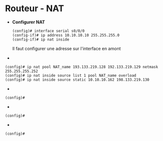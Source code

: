 # Routeur - NAT

* **Configurer NAT**
	```
	(config)# interface serial s0/0/0
	(config-if)# ip address 10.10.10.10 255.255.255.0
	(config-if)# ip nat inside
	```
	Il faut configurer une adresse sur l'interface en amont

* 
```
(config)# ip nat pool NAT_name 193.133.219.128 192.133.219.129 netmask 255.255.255.252
(config)# ip nat inside source list 1 pool NAT_name overload
(config)# ip nat inside source static 10.10.10.162 198.133.219.130
```

* 
```
(config)# 
```

* 
```
(config)# 
```

* 
```
(config)# 
```